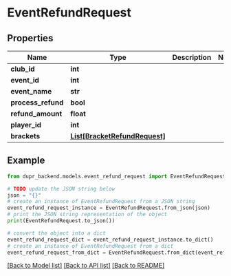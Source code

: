 # EventRefundRequest


## Properties

Name | Type | Description | Notes
------------ | ------------- | ------------- | -------------
**club_id** | **int** |  | 
**event_id** | **int** |  | 
**event_name** | **str** |  | 
**process_refund** | **bool** |  | 
**refund_amount** | **float** |  | 
**player_id** | **int** |  | 
**brackets** | [**List[BracketRefundRequest]**](BracketRefundRequest.md) |  | 

## Example

```python
from dupr_backend.models.event_refund_request import EventRefundRequest

# TODO update the JSON string below
json = "{}"
# create an instance of EventRefundRequest from a JSON string
event_refund_request_instance = EventRefundRequest.from_json(json)
# print the JSON string representation of the object
print(EventRefundRequest.to_json())

# convert the object into a dict
event_refund_request_dict = event_refund_request_instance.to_dict()
# create an instance of EventRefundRequest from a dict
event_refund_request_from_dict = EventRefundRequest.from_dict(event_refund_request_dict)
```
[[Back to Model list]](../README.md#documentation-for-models) [[Back to API list]](../README.md#documentation-for-api-endpoints) [[Back to README]](../README.md)


